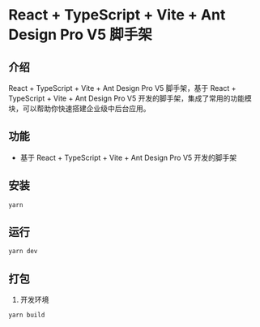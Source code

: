 # React + TypeScript + Vite + Ant Design Pro V5 脚手架

## 介绍

React + TypeScript + Vite + Ant Design Pro V5 脚手架，基于 React + TypeScript + Vite + Ant Design Pro V5 开发的脚手架，集成了常用的功能模块，可以帮助你快速搭建企业级中后台应用。

## 功能

- 基于 React + TypeScript + Vite + Ant Design Pro V5 开发的脚手架

## 安装

```bash
yarn
```

## 运行

```bash
yarn dev
```

## 打包

1. 开发环境

```bash
yarn build
```
